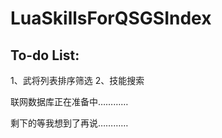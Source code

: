 LuaSkillsForQSGSIndex
=====================

To-do List:
---------------------
1、武将列表排序筛选
2、技能搜索

联网数据库正在准备中…………

剩下的等我想到了再说…………
